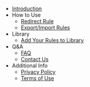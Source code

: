 - [Introduction](/)
- How to Use
    - [Redirect Rule](redirect-rule)
    - [Export/Import Rules](export-or-import-rules)
- Library
    - [Add Your Rules to Library](add-your-rules-to-library)
- Q&A
    - [FAQ](faq)
    - [Contact Us](contact-us)
- Additional Info
    - [Privacy Policy](privacy-policy)
    - [Terms of Use](terms-of-use)

